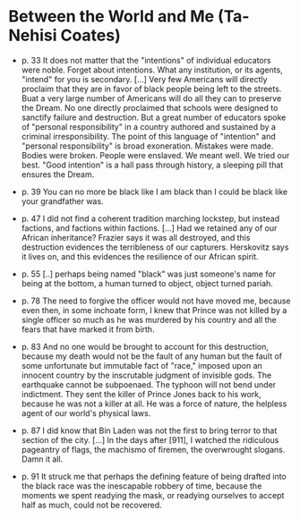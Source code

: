 # Between the World and Me (Ta-Nehisi Coates)

- p. 33 It does not matter that the "intentions" of individual educators were noble. Forget about intentions. What any institution, or its agents, "intend" for you is secondary. \[...\] Very few Americans will directly proclaim that they are in favor of black people being left to the streets. Buat a very large number of Americans will do all they can to preserve the Dream. No one directly proclaimed that schools were designed to sanctify failure and destruction. But a great number of educators spoke of "personal responsibility" in a country authored and sustained by a criminal irresponsibility. The point of this language of "intention" and "personal responsibility" is broad exoneration. Mistakes were made. Bodies were broken. People were enslaved. We meant well. We tried our best. "Good intention" is a hall pass through history, a sleeping pill that ensures the Dream.

- p. 39 You can no more be black like I am black than I could be black like your grandfather was.

- p. 47 I did not find a coherent tradition marching lockstep, but instead factions, and factions within factions. \[...\] Had we retained any of our African inheritance? Frazier says it was all destroyed, and this destruction evidences the terribleness of our capturers. Herskovitz says it lives on, and this evidences the resilience of our African spirit.

- p. 55 [..] perhaps being named "black" was just someone's name for being at the bottom, a human turned to object, object turned pariah.

- p. 78 The need to forgive the officer would not have moved me, because even then, in some inchoate form, I knew that Prince was not killed by a single officer so much as he was murdered by his country and all the fears that have marked it from birth.

- p. 83 And no one would be brought to account for this destruction, because my death would not be the fault of any human but the fault of some unfortunate but immutable fact of "race," imposed upon an innocent country by the inscrutable judgment of invisible gods. The earthquake cannot be subpoenaed. The typhoon will not bend under indictment. They sent the killer of Prince Jones back to his work, because he was not a killer at all. He was a force of nature, the helpless agent of our world's physical laws.

- p. 87 I did know that Bin Laden was not the first to bring terror to that section of the city. [...] In the days after \[911\], I watched the ridiculous pageantry of flags, the machismo of firemen, the overwrought slogans. Damn it all.

- p. 91 It struck me that perhaps the defining feature of being drafted into the black race was the inescapable robbery of time, because the moments we spent readying the mask, or readying ourselves to accept half as much, could not be recovered.

